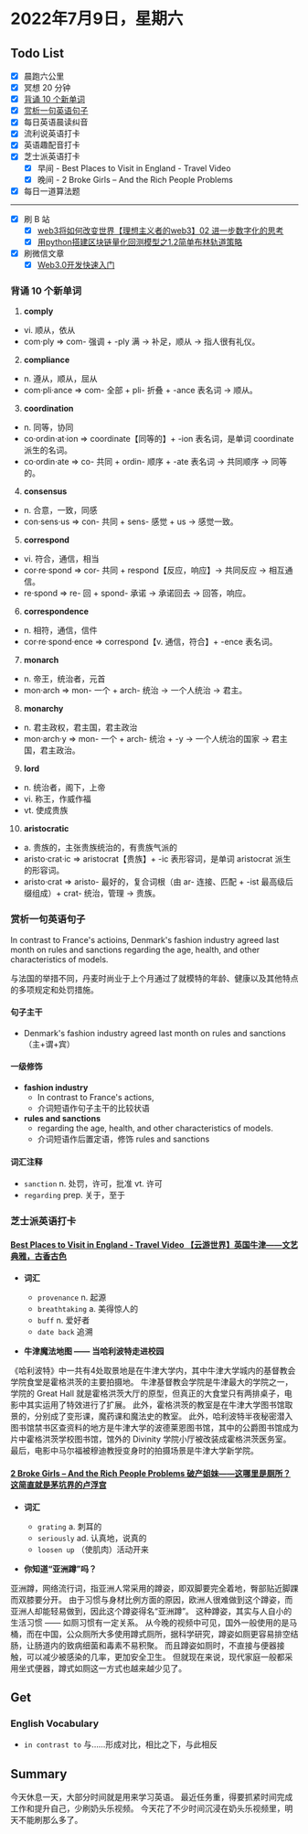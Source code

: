 # 2022年7月9日，星期六

## Todo List

- [x] 晨跑六公里
- [x] 冥想 20 分钟
- [x] [背诵 10 个新单词](#背诵-10-个新单词)
- [x] [赏析一句英语句子](#赏析一句英语句子)
- [x] 每日英语晨读纠音
- [x] 流利说英语打卡
- [x] 英语趣配音打卡
- [x] 芝士派英语打卡
  - [x] 早间 - Best Places to Visit in England - Travel Video
  - [x] 晚间 - 2 Broke Girls – And the Rich People Problems
- [x] 每日一道算法题
--------
- [x] 刷 B 站
  - [x] [web3将如何改变世界【理想主义者的web3】02 进一步数字化的思考](https://b23.tv/JRJp4on)
  - [x] [用python搭建区块链量化回测模型之1.2简单布林轨道策略](https://b23.tv/JRxM8XA)
- [x] 刷微信文章
  - [x] [Web3.0开发快速入门](https://mp.weixin.qq.com/s/gltQooyKcjnXsjD0LbE1nw)

### 背诵 10 个新单词

1. **comply**
  - vi. 顺从，依从
  - com·ply => com- 强调 + -ply 满 → 补足，顺从 → 指人很有礼仪。

2. **compliance**
  - n. 遵从，顺从，屈从
  - com·pli·ance => com- 全部 + pli- 折叠 + -ance 表名词 → 顺从。

3. **coordination**
  - n. 同等，协同
  - co·ordin·at·ion => coordinate【同等的】+ -ion 表名词，是单词 coordinate 派生的名词。
  - co·ordin·ate => co- 共同 + ordin- 顺序 + -ate 表名词 → 共同顺序 → 同等的。

4. **consensus**
  - n. 合意，一致，同感
  - con·sens·us => con- 共同 + sens- 感觉 + us → 感觉一致。

5. **correspond**
  - vi. 符合，通信，相当
  - cor·re·spond => cor- 共同 + respond【反应，响应】→ 共同反应 → 相互通信。
  - re·spond => re- 回 + spond- 承诺 → 承诺回去 → 回答，响应。

6. **correspondence**
  - n. 相符，通信，信件
  - cor·re·spond·ence => correspond【v. 通信，符合】+ -ence 表名词。

7. **monarch**
  - n. 帝王，统治者，元首
  - mon·arch => mon- 一个 + arch- 统治 → 一个人统治 → 君主。

8. **monarchy**
  - n. 君主政权，君主国，君主政治
  - mon·arch·y => mon- 一个 + arch- 统治 + -y → 一个人统治的国家 → 君主国，君主政治。

9. **lord**
  - n. 统治者，阁下，上帝
  - vi. 称王，作威作福
  - vt. 使成贵族

10. **aristocratic**
  - a. 贵族的，主张贵族统治的，有贵族气派的
  - aristo·crat·ic => aristocrat【贵族】+ -ic 表形容词，是单词 aristocrat 派生的形容词。
  - aristo·crat => aristo- 最好的，复合词根（由 ar- 连接、匹配 + -ist 最高级后缀组成）+ crat- 统治，管理 → 贵族。

### 赏析一句英语句子

In contrast to France's actioins, Denmark's fashion industry agreed last month on rules and sanctions regarding the age, health, and other characteristics of models.

与法国的举措不同，丹麦时尚业于上个月通过了就模特的年龄、健康以及其他特点的多项规定和处罚措施。

#### 句子主干

- Denmark's fashion industry agreed last month on rules and sanctions （主+谓+宾）

#### 一级修饰

- **fashion industry**
  - In contrast to France's actions,
  - 介词短语作句子主干的比较状语
- **rules and sanctions**
  - regarding the age, health, and other characteristics of models.
  - 介词短语作后置定语，修饰 rules and sanctions

#### 词汇注释

- `sanction` n. 处罚，许可，批准 vt. 许可
- `regarding` prep. 关于，至于

### 芝士派英语打卡

#### [Best Places to Visit in England - Travel Video 【云游世界】英国牛津——文艺典雅，古香古色](https://reading.baicizhan.com/h5/listen-movie.html?id=787&wxapp=mint_danni_ear#/home)

- **词汇**

  - `provenance` n. 起源
  - `breathtaking` a. 美得惊人的
  - `buff` n. 爱好者
  - `date back` 追溯

- **牛津魔法地图 —— 当哈利波特走进校园**

《哈利波特》中一共有4处取景地是在牛津大学内，其中牛津大学城内的基督教会学院食堂是霍格洪茨的主要拍摄地。
牛津基督教会学院是牛津最大的学院之一，学院的 Great Hall 就是霍格洪茨大厅的原型，但真正的大食堂只有两排桌子，电影中其实运用了特效进行了扩展。
此外，霍格洪茨的教室是在牛津大学图书馆取景的，分别成了变形课，魔药课和魔法史的教室。
此外，哈利波特半夜秘密潜入图书馆禁书区查资料的地方是牛津大学的波德莱恩图书馆，其中的公爵图书馆成为片中霍格洪茨学校图书馆，馆外的 Divinity 学院小厅被改装成霍格洪茨医务室。
最后，电影中马尔福被穆迪教授变身时的拍摄场景是牛津大学新学院。

#### [2 Broke Girls – And the Rich People Problems 破产姐妹——这哪里是厕所？这简直就是茅坑界的卢浮宫](http://reading.baicizhan.com/h5/listen-movie.html?id=788&wxapp=mint_danni_ear#/home)

- **词汇**

  - `grating` a. 刺耳的
  - `seriously` ad. 认真地，说真的
  - `loosen up` （使肌肉）活动开来

- **你知道“亚洲蹲”吗？**

亚洲蹲，网络流行词，指亚洲人常采用的蹲姿，即双脚要完全着地，臀部贴近脚踝而双膝要分开。
由于习惯与身材比例方面的原因，欧洲人很难做到这个蹲姿，而亚洲人却能轻易做到，因此这个蹲姿得名“亚洲蹲”。
这种蹲姿，其实与人自小的生活习惯 —— 如厕习惯有一定关系。
从今晚的视频中可见，国外一般使用的是马桶，而在中国，公众厕所大多使用蹲式厕所，据科学研究，蹲姿如厕更容易排空结肠，让肠道内的致病细菌和毒素不易积聚。
而且蹲姿如厕时，不直接与便器接触，可以减少被感染的几率，更加安全卫生。
但就现在来说，现代家庭一般都采用坐式便器，蹲式如厕这一方式也越来越少见了。

## Get

### English Vocabulary

- `in contrast to` 与……形成对比，相比之下，与此相反

## Summary

今天休息一天，大部分时间就是用来学习英语。
最近任务重，得要抓紧时间完成工作和提升自己，少刷奶头乐视频。
今天花了不少时间沉浸在奶头乐视频里，明天不能刷那么多了。
